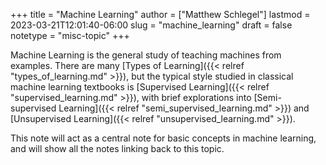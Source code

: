 +++
title = "Machine Learning"
author = ["Matthew Schlegel"]
lastmod = 2023-03-21T12:01:40-06:00
slug = "machine_learning"
draft = false
notetype = "misc-topic"
+++

Machine Learning is the general study of teaching machines from examples. There are many [Types of Learning]({{< relref "types_of_learning.md" >}}), but the typical style studied in classical machine learning textbooks is [Supervised Learning]({{< relref "supervised_learning.md" >}}), with brief explorations into [Semi-supervised Learning]({{< relref "semi_supervised_learning.md" >}}) and [Unsupervised Learning]({{< relref "unsupervised_learning.md" >}}).

This note will act as a central note for basic concepts in machine learning, and will show all the notes linking back to this topic.
